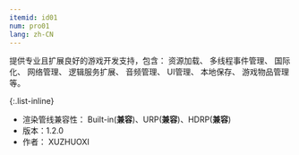 ```yaml
---
itemid: id01
num: pro01
lang: zh-CN
---
```


提供专业且扩展良好的游戏开发支持，包含： 资源加载、 多线程事件管理、 国际化、 网络管理、 逻辑服务扩展、 音频管理、 UI管理、 本地保存、 游戏物品管理等。  

{:.list-inline} 

+ 渲染管线兼容性： Built-in(**兼容**)、URP(**兼容**)、HDRP(**兼容**)  
+ 版本：1.2.0   
+ 作者： XUZHUOXI   